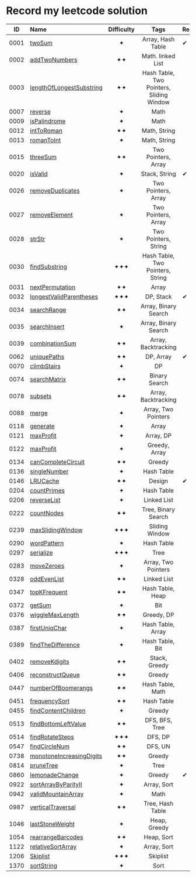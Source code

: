 # Record my leetcode solution

| ID | Name | Difficulty | Tags | Remarks |
| :---: | :--- | :---: | :---: | :--- |
| 0001 | [twoSum](./code/0001_twoSum/) | ✦ | Array, Hash Table | ✔ |
| 0002 | [addTwoNumbers](./code/0002_addTwoNumbers) | ✦✦ | Math. linked List |  |
| 0003 | [lengthOfLongestSubstring](./code/0003_lengthOfLongestSubstring) | ✦✦ | Hash Table, Two Pointers, Sliding Window |  |
| 0007 | [reverse](./code/0007_reverse) | ✦ | Math |  |
| 0009 | [isPalindrome](./code/0009_isPalindrome) | ✦ | Math |  |
| 0012 | [intToRoman](./code/0012_intToRoman) | ✦✦ | Math, String |  |
| 0013 | [romanToInt](./code/0013_romanToInt) | ✦ | Math, String |  |
| 0015 | [threeSum](./code/0015_threeSum) | ✦✦ | Two Pointers, Array |  |
| 0020 | [isValid](./code/0020_isValid) | ✦ | Stack, String | ✔ |
| 0026 | [removeDuplicates](./code/0026_removeDuplicates) | ✦ | Two Pointers, Array |  |
| 0027 | [removeElement](./code/0027_removeElement) | ✦ | Two Pointers, Array |  |
| 0028 | [strStr](./code/0028_strStr) | ✦ | Two Pointers, String |  |
| 0030 | [findSubstring](./code/0030_findSubstring) | ✦✦✦ | Hash Table, Two Pointers, String |  |
| 0031 | [nextPermutation](./code/0031_nextPermutation) | ✦✦ | Array |  |
| 0032 | [longestValidParentheses](./code/0032_longestValidParentheses) | ✦✦✦ | DP, Stack | ✔ |
| 0034 | [searchRange](./code/0034_searchRange) | ✦✦ | Array, Binary Search |  |
| 0035 | [searchInsert](./code/0035_searchInsert) | ✦ | Array, Binary Search |  |
| 0039 | [combinationSum](./code/0039_combinationSum) | ✦✦ | Array, Backtracking | |
| 0062 | [uniquePaths](./code/0062_uniquePaths) | ✦✦ | DP, Array | ✔ |
| 0070 | [climbStairs](./code/0070_climbStairs) | ✦ | DP |  |
| 0074 | [searchMatrix](./code/0074_searchMatrix) | ✦✦ | Binary Search |  |
| 0078 | [subsets](./code/0078_subsets) | ✦✦ | Array, Backtracking |  |
| 0088 | [merge](./code/0088_merge) | ✦ | Array, Two Pointers |  |
| 0118 | [generate](./code/0118_generate) | ✦ | Array |  |
| 0121 | [maxProfit](./code/0121_maxProfit) | ✦ | Array, DP |  |
| 0122 | [maxProfit](./code/0122_maxProfit) | ✦ | Greedy, Array |  |
| 0134 | [canCompleteCircuit](./code/0134_canCompleteCircuit) | ✦✦ | Greedy |  |
| 0136 | [singleNumber](./code/0136_singleNumber) | ✦ | Hash Table |  |
| 0146 | [LRUCache](./code/0146_LRUCache) | ✦✦ | Design | ✔ |
| 0204 | [countPrimes](./code/0204_countPrimes) | ✦ | Hash Table |  |
| 0206 | [reverseList](./code/0206_reverseList) | ✦ | Linked List |  |
| 0222 | [countNodes](./code/0222_countNodes) | ✦✦ | Tree, Binary Search |  |
| 0239 | [maxSlidingWindow](./code/0239_maxSlidingWindow) | ✦✦✦ | Sliding Window |  |
| 0290 | [wordPattern](./code/0290_wordPattern) | ✦ | Hash Table |  |
| 0297 | [serialize](./code/0297_serialize) | ✦✦✦ | Tree |  |
| 0283 | [moveZeroes](./code/0283_moveZeroes) | ✦ | Array, Two Pointers |  |
| 0328 | [oddEvenList](./code/0328_oddEvenList) | ✦✦ | Linked List |  |
| 0347 | [topKFrequent](./code/0347_topKFrequent) | ✦✦ | Hash Table, Heap |  |
| 0372 | [getSum](./code/0372_getSum) | ✦ | Bit |  |
| 0376 | [wiggleMaxLength](./code/0376_wiggleMaxLength) | ✦✦ | Greedy, DP |  |
| 0387 | [firstUniqChar](./code/0387_firstUniqChar) | ✦ | Hash Table, Array |  |
| 0389 | [findTheDifference](./code/0389_findTheDifference) | ✦ | Hash Table, Bit |  |
| 0402 | [removeKdigits](./code/0402_removeKdigits) | ✦✦ | Stack, Greedy |  |
| 0406 | [reconstructQueue](./code/0406_reconstructQueue) | ✦✦ | Greedy |  |
| 0447 | [numberOfBoomerangs](./code/0447_numberOfBoomerangs) | ✦✦ | Hash Table, Math |  |
| 0451 | [frequencySort](./code/0451_frequencySort) | ✦✦ | Hash Table |  |
| 0455 | [findContentChildren](./code/0455_findContentChildren) | ✦ | Greedy |  |
| 0513 | [findBottomLeftValue](./code/0513_findBottomLeftValue) | ✦✦ | DFS, BFS, Tree |  |
| 0514 | [findRotateSteps](./code/0514_findRotateSteps) | ✦✦✦ | DFS, DP |  |
| 0547 | [findCircleNum](./code/0547_findCircleNum) | ✦✦ | DFS, UN |  |
| 0738 | [monotoneIncreasingDigits](./code/0738_monotoneIncreasingDigits) | ✦✦ | Greedy |  |
| 0814 | [pruneTree](./code/0814_pruneTree) | ✦ | Tree |  |
| 0860 | [lemonadeChange](./code/0860_lemonadeChange) | ✦ | Greedy | ✔ |
| 0922 | [sortArrayByParityII](./code/0922_sortArrayByParityII) | ✦ | Array, Sort |  |
| 0942 | [validMountainArray](./code/0942_validMountainArray) | ✦ | Math |  |
| 0987 | [verticalTraversal](./code/0987_verticalTraversal) | ✦✦ | Tree, Hash Table |  |
| 1046 | [lastStoneWeight](./code/1046_lastStoneWeight) | ✦ | Heap, Greedy |  |
| 1054 | [rearrangeBarcodes](./code/1054_rearrangeBarcodes) | ✦✦ | Heap, Sort |  |
| 1122 | [relativeSortArray](./code/1122_relativeSortArray) | ✦ | Array, Sort |  |
| 1206 | [Skiplist](./code/1206_Skiplist) | ✦✦✦ | Skiplist |  |
| 1370 | [sortString](./code/1370_sortString) | ✦ | Sort |  |